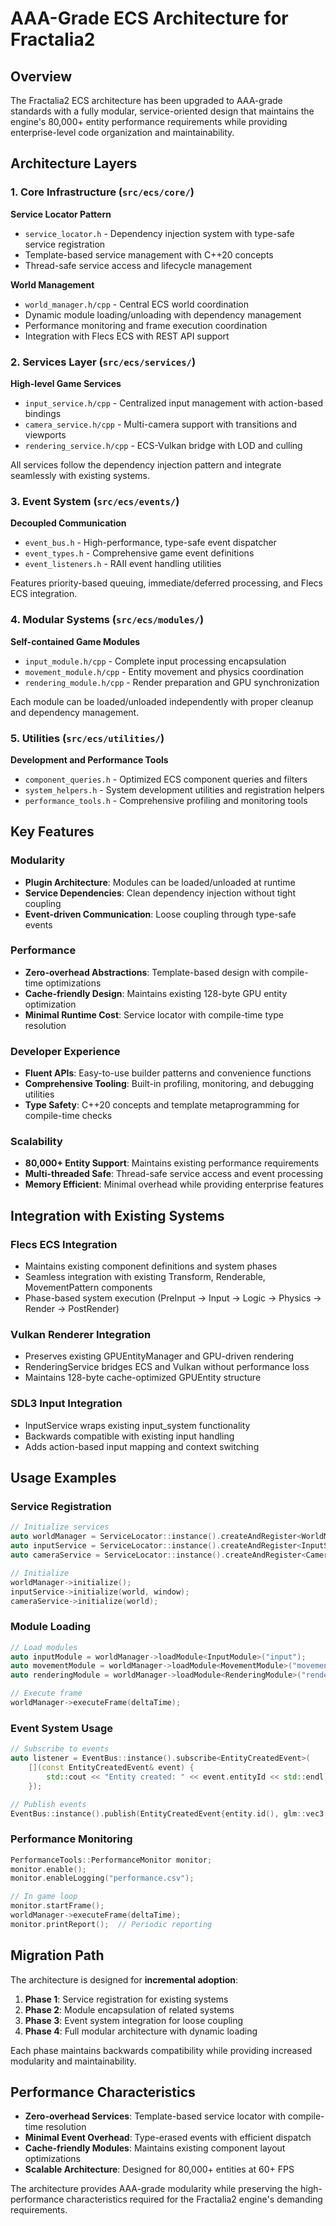 # AAA-Grade ECS Architecture for Fractalia2

## Overview

The Fractalia2 ECS architecture has been upgraded to AAA-grade standards with a fully modular, service-oriented design that maintains the engine's 80,000+ entity performance requirements while providing enterprise-level code organization and maintainability.

## Architecture Layers

### 1. Core Infrastructure (`src/ecs/core/`)

**Service Locator Pattern**
- `service_locator.h` - Dependency injection system with type-safe service registration
- Template-based service management with C++20 concepts
- Thread-safe service access and lifecycle management

**World Management**
- `world_manager.h/cpp` - Central ECS world coordination
- Dynamic module loading/unloading with dependency management
- Performance monitoring and frame execution coordination
- Integration with Flecs ECS with REST API support

### 2. Services Layer (`src/ecs/services/`)

**High-level Game Services**
- `input_service.h/cpp` - Centralized input management with action-based bindings
- `camera_service.h/cpp` - Multi-camera support with transitions and viewports
- `rendering_service.h/cpp` - ECS-Vulkan bridge with LOD and culling

All services follow the dependency injection pattern and integrate seamlessly with existing systems.

### 3. Event System (`src/ecs/events/`)

**Decoupled Communication**
- `event_bus.h` - High-performance, type-safe event dispatcher
- `event_types.h` - Comprehensive game event definitions
- `event_listeners.h` - RAII event handling utilities

Features priority-based queuing, immediate/deferred processing, and Flecs ECS integration.

### 4. Modular Systems (`src/ecs/modules/`)

**Self-contained Game Modules**
- `input_module.h/cpp` - Complete input processing encapsulation
- `movement_module.h/cpp` - Entity movement and physics coordination
- `rendering_module.h/cpp` - Render preparation and GPU synchronization

Each module can be loaded/unloaded independently with proper cleanup and dependency management.

### 5. Utilities (`src/ecs/utilities/`)

**Development and Performance Tools**
- `component_queries.h` - Optimized ECS component queries and filters
- `system_helpers.h` - System development utilities and registration helpers
- `performance_tools.h` - Comprehensive profiling and monitoring tools

## Key Features

### Modularity
- **Plugin Architecture**: Modules can be loaded/unloaded at runtime
- **Service Dependencies**: Clean dependency injection without tight coupling
- **Event-driven Communication**: Loose coupling through type-safe events

### Performance
- **Zero-overhead Abstractions**: Template-based design with compile-time optimizations
- **Cache-friendly Design**: Maintains existing 128-byte GPU entity optimization
- **Minimal Runtime Cost**: Service locator with compile-time type resolution

### Developer Experience
- **Fluent APIs**: Easy-to-use builder patterns and convenience functions
- **Comprehensive Tooling**: Built-in profiling, monitoring, and debugging utilities
- **Type Safety**: C++20 concepts and template metaprogramming for compile-time checks

### Scalability
- **80,000+ Entity Support**: Maintains existing performance requirements
- **Multi-threaded Safe**: Thread-safe service access and event processing
- **Memory Efficient**: Minimal overhead while providing enterprise features

## Integration with Existing Systems

### Flecs ECS Integration
- Maintains existing component definitions and system phases
- Seamless integration with existing Transform, Renderable, MovementPattern components
- Phase-based system execution (PreInput → Input → Logic → Physics → Render → PostRender)

### Vulkan Renderer Integration
- Preserves existing GPUEntityManager and GPU-driven rendering
- RenderingService bridges ECS and Vulkan without performance loss
- Maintains 128-byte cache-optimized GPUEntity structure

### SDL3 Input Integration
- InputService wraps existing input_system functionality
- Backwards compatible with existing input handling
- Adds action-based input mapping and context switching

## Usage Examples

### Service Registration
```cpp
// Initialize services
auto worldManager = ServiceLocator::instance().createAndRegister<WorldManager>();
auto inputService = ServiceLocator::instance().createAndRegister<InputService>();
auto cameraService = ServiceLocator::instance().createAndRegister<CameraService>();

// Initialize
worldManager->initialize();
inputService->initialize(world, window);
cameraService->initialize(world);
```

### Module Loading
```cpp
// Load modules
auto inputModule = worldManager->loadModule<InputModule>("input");
auto movementModule = worldManager->loadModule<MovementModule>("movement");
auto renderingModule = worldManager->loadModule<RenderingModule>("rendering");

// Execute frame
worldManager->executeFrame(deltaTime);
```

### Event System Usage
```cpp
// Subscribe to events
auto listener = EventBus::instance().subscribe<EntityCreatedEvent>(
    [](const EntityCreatedEvent& event) {
        std::cout << "Entity created: " << event.entityId << std::endl;
    });

// Publish events
EventBus::instance().publish(EntityCreatedEvent{entity.id(), glm::vec3(0, 0, 0)});
```

### Performance Monitoring
```cpp
PerformanceTools::PerformanceMonitor monitor;
monitor.enable();
monitor.enableLogging("performance.csv");

// In game loop
monitor.startFrame();
worldManager->executeFrame(deltaTime);
monitor.printReport();  // Periodic reporting
```

## Migration Path

The architecture is designed for **incremental adoption**:

1. **Phase 1**: Service registration for existing systems
2. **Phase 2**: Module encapsulation of related systems
3. **Phase 3**: Event system integration for loose coupling
4. **Phase 4**: Full modular architecture with dynamic loading

Each phase maintains backwards compatibility while providing increased modularity and maintainability.

## Performance Characteristics

- **Zero-overhead Services**: Template-based service locator with compile-time resolution
- **Minimal Event Overhead**: Type-erased events with efficient dispatch
- **Cache-friendly Modules**: Maintains existing component layout optimizations
- **Scalable Architecture**: Designed for 80,000+ entities at 60+ FPS

The architecture provides AAA-grade modularity while preserving the high-performance characteristics required for the Fractalia2 engine's demanding requirements.